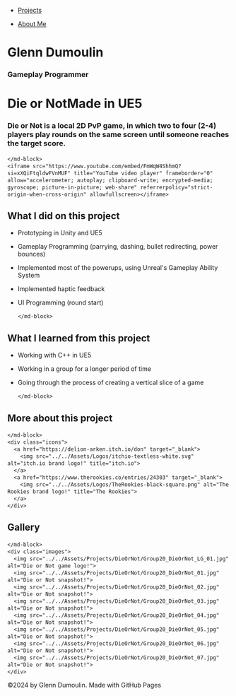 <link href="../../style.css" rel="stylesheet"/>
<link href="../project-details.css" rel="stylesheet"/>
<script type="module" src="https://md-block.verou.me/md-block.js"></script>

<div class="nav-bar">
  <md-block>

- <a href="../../">Projects</a>
- <a href="../../About/">About Me</a>

  </md-block>
</div>

<div class="title">
  <md-block>

# Glenn Dumoulin

  </md-block>
  <h3>Gameplay Programmer</h3>
</div>

<div class="content">
  <h1 class="project-title"><span>Die or Not</span><span>Made in UE5</span></h1>
  <div class="intro">
    <md-block>

### Die or Not is a local 2D PvP game, in which two to four (2-4) players play rounds on the same screen until someone reaches the target score.

    </md-block>
    <iframe src="https://www.youtube.com/embed/FmWqW4ShhmQ?si=xXQiFtqldwFVnMUF" title="YouTube video player" frameborder="0" allow="accelerometer; autoplay; clipboard-write; encrypted-media; gyroscope; picture-in-picture; web-share" referrerpolicy="strict-origin-when-cross-origin" allowfullscreen></iframe>
  </div>
  <div class="details">
    <div>
      <md-block>

## What I did on this project

- Prototyping in Unity and UE5
- Gameplay Programming (parrying, dashing, bullet redirecting, power bounces)
- Implemented most of the powerups, using Unreal's Gameplay Ability System
- Implemented haptic feedback
- UI Programming (round start)

      </md-block>
    </div>
    <div>
      <md-block>

## What I learned from this project

- Working with C++ in UE5
- Working in a group for a longer period of time
- Going through the process of creating a vertical slice of a game

      </md-block>
    </div>
  </div>
  <div class="platforms">
    <md-block>

## More about this project

    </md-block>
    <div class="icons">
      <a href="https://delion-arken.itch.io/don" target="_blank">
        <img src="../../Assets/Logos/itchio-textless-white.svg" alt="itch.io brand logo!" title="itch.io">
      </a>
      <a href="https://www.therookies.co/entries/24303" target="_blank">
        <img src="../../Assets/Logos/TheRookies-black-square.png" alt="The Rookies brand logo!" title="The Rookies">
      </a>
    </div>
  </div>
  <div class="gallery">
    <md-block>

## Gallery

    </md-block>
    <div class="images">
      <img src="../../Assets/Projects/DieOrNot/Group20_DieOrNot_LG_01.jpg" alt="Die or Not game logo!">
      <img src="../../Assets/Projects/DieOrNot/Group20_DieOrNot_01.jpg" alt="Die or Not snapshot!">
      <img src="../../Assets/Projects/DieOrNot/Group20_DieOrNot_02.jpg" alt="Die or Not snapshot!">
      <img src="../../Assets/Projects/DieOrNot/Group20_DieOrNot_03.jpg" alt="Die or Not snapshot!">
      <img src="../../Assets/Projects/DieOrNot/Group20_DieOrNot_04.jpg" alt="Die or Not snapshot!">
      <img src="../../Assets/Projects/DieOrNot/Group20_DieOrNot_05.jpg" alt="Die or Not snapshot!">
      <img src="../../Assets/Projects/DieOrNot/Group20_DieOrNot_06.jpg" alt="Die or Not snapshot!">
      <img src="../../Assets/Projects/DieOrNot/Group20_DieOrNot_07.jpg" alt="Die or Not snapshot!">
    </div>
  </div>
</div>

<footer>
  <md-block>

©2024 by Glenn Dumoulin. Made with GitHub Pages

  </md-block>
</footer>

